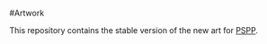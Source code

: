 #Artwork

This repository contains the stable version of the new art for [PSPP](https://www.gnu.org/software/pspp/).



